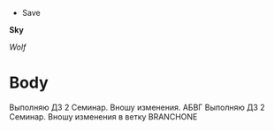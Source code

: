*   Save 

**Sky**

*Wolf*

# Body

Выполняю ДЗ 2 Семинар. Вношу изменения. АБВГ
Выполняю ДЗ 2 Семинар. Вношу изменения в ветку BRANCHONE
